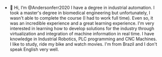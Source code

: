 - 👋 Hi, I’m @Andersonferr2020
I have a degree in industrial automation.
I took a master's degree in biomedical engineering but unfortunately, I wasn't able to complete the course (I had to work full time). 
Even so, it was an incredible experience and a great learning experience.
I'm very interested in learning how to develop solutions for the industry through virtualization and integration of machine information in real time. 
I have knowledge in Industrial Robotics, PLC programming and CNC Machines. 
I like to study, ride my bike and watch movies. 
I'm from Brazil and I don't speak English very well.

